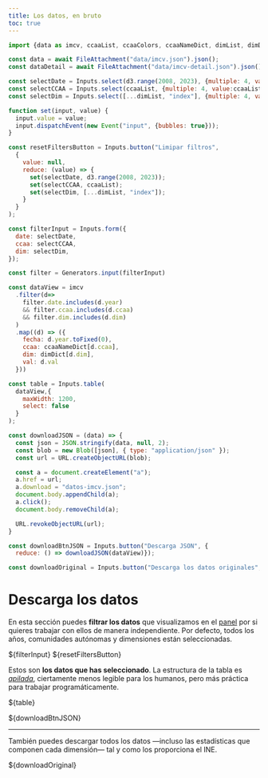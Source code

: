 ```yaml
---
title: Los datos, en bruto
toc: true
---
```


```js
import {data as imcv, ccaaList, ccaaColors, ccaaNameDict, dimList, dimDict, yearTexts} from "./data/consts.js";

const data = await FileAttachment("data/imcv.json").json();
const dataDetail = await FileAttachment("data/imcv-detail.json").json();

const selectDate = Inputs.select(d3.range(2008, 2023), {multiple: 4, value: d3.range(2008, 2023), label: "Selecciona los años", format: d=> d.toFixed(0)});
const selectCCAA = Inputs.select(ccaaList, {multiple: 4, value:ccaaList, label: "Selecciona las comunidades autónomas", format: d=> ccaaNameDict[d]});
const selectDim = Inputs.select([...dimList, "index"], {multiple: 4, value:[...dimList, "index"], label: "Selecciona las dimensiones", format: d=> dimDict[d]});

function set(input, value) {
  input.value = value;
  input.dispatchEvent(new Event("input", {bubbles: true}));
}

const resetFiltersButton = Inputs.button("Limipar filtros", 
  { 
    value: null, 
    reduce: (value) => {
      set(selectDate, d3.range(2008, 2023));
      set(selectCCAA, ccaaList);             
      set(selectDim, [...dimList, "index"]); 
    } 
  }
);

const filterInput = Inputs.form({
  date: selectDate,
  ccaa: selectCCAA,
  dim: selectDim,
}); 

const filter = Generators.input(filterInput)
```

```js
const dataView = imcv
  .filter(d=> 
    filter.date.includes(d.year)
    && filter.ccaa.includes(d.ccaa)
    && filter.dim.includes(d.dim)
  )
  .map((d) => ({
    fecha: d.year.toFixed(0),
    ccaa: ccaaNameDict[d.ccaa],
    dim: dimDict[d.dim],
    val: d.val
  }))

const table = Inputs.table(
  dataView,{
    maxWidth: 1200,
    select: false
  }
);
```

```js
const downloadJSON = (data) => {
  const json = JSON.stringify(data, null, 2);
  const blob = new Blob([json], { type: "application/json" });
  const url = URL.createObjectURL(blob);

  const a = document.createElement("a");
  a.href = url;
  a.download = "datos-imcv.json";
  document.body.appendChild(a);
  a.click();
  document.body.removeChild(a);

  URL.revokeObjectURL(url);
}

const downloadBtnJSON = Inputs.button("Descarga JSON", {
  reduce: () => downloadJSON(dataView)});

const downloadOriginal = Inputs.button("Descarga los datos originales", {reduce: () => window.location.href = "https://www.ine.es/experimental/imcv/datos_calidad_vida_multi.xlsx", })

```

# Descarga los datos

En esta sección puedes **filtrar los datos** que visualizamos en el [panel](imcv-dashboard) por si quieres trabajar con ellos de manera independiente. Por defecto, todos los años, comunidades autónomas y dimensiones están seleccionadas.

${filterInput}
${resetFiltersButton}

Estos son **los datos que has seleccionado**. La estructura de la tabla es [*apilada*](https://en.wikipedia.org/wiki/Wide_and_narrow_data), ciertamente menos legible para los humanos, pero más práctica para trabajar programáticamente.

<div class="grid">
${table}
</div>

${downloadBtnJSON}

---

También puedes descargar todos los datos —incluso las estadísticas que componen cada dimensión— tal y como los proporciona el INE.

${downloadOriginal}

<style>
  form {
    margin-bottom: .5rem!important;
  }
</style>